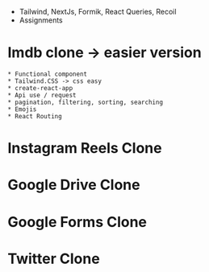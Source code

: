 * Tailwind, NextJs, Formik, React Queries, Recoil
* Assignments
# Imdb clone -> easier version
    * Functional component
    * Tailwind.CSS -> css easy
    * create-react-app
    * Api use / request
    * pagination, filtering, sorting, searching
    * Emojis
    * React Routing
# Instagram Reels Clone
# Google Drive Clone
# Google Forms Clone
# Twitter Clone
